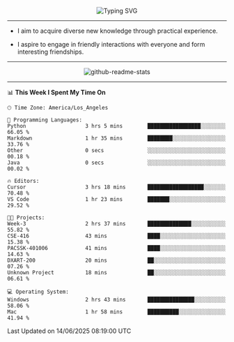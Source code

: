 <p align="center">
  <img src="https://readme-typing-svg.demolab.com?font=Fira+Code&weight=500&size=32&duration=2500&pause=1600&center=true&vCenter=true&random=false&width=1024&height=64&lines=Hi+there+%F0%9F%91%8B;I'm+delighted+you+could+make+it+here+%F0%9F%8E%89;I'm+Harry%2C+a+college+student+still+finding+my+way" alt="Typing SVG" />
</p>


---


- I aim to acquire diverse new knowledge through practical experience.

- I aspire to engage in friendly interactions with everyone and form interesting friendships.


---


<p align="center">
  <img src="https://github-readme-stats.vercel.app/api?username=Harry-Jing&show_icons=true" alt="github-readme-stats"/>
</p>


---

<!--START_SECTION:waka-->
📊 **This Week I Spent My Time On** 

```text
🕑︎ Time Zone: America/Los_Angeles

💬 Programming Languages: 
Python                   3 hrs 5 mins        █████████████████░░░░░░░░   66.05 % 
Markdown                 1 hr 35 mins        ████████░░░░░░░░░░░░░░░░░   33.76 % 
Other                    0 secs              ░░░░░░░░░░░░░░░░░░░░░░░░░   00.18 % 
Java                     0 secs              ░░░░░░░░░░░░░░░░░░░░░░░░░   00.02 % 

🔥 Editors: 
Cursor                   3 hrs 18 mins       ██████████████████░░░░░░░   70.48 % 
VS Code                  1 hr 23 mins        ███████░░░░░░░░░░░░░░░░░░   29.52 % 

🐱‍💻 Projects: 
Week-3                   2 hrs 37 mins       ██████████████░░░░░░░░░░░   55.82 % 
CSE-416                  43 mins             ████░░░░░░░░░░░░░░░░░░░░░   15.38 % 
PACSSK-401006            41 mins             ████░░░░░░░░░░░░░░░░░░░░░   14.63 % 
DXART-200                20 mins             ██░░░░░░░░░░░░░░░░░░░░░░░   07.26 % 
Unknown Project          18 mins             ██░░░░░░░░░░░░░░░░░░░░░░░   06.61 % 

💻 Operating System: 
Windows                  2 hrs 43 mins       ███████████████░░░░░░░░░░   58.06 % 
Mac                      1 hr 58 mins        ██████████░░░░░░░░░░░░░░░   41.94 % 
```


 Last Updated on 14/06/2025 08:19:00 UTC
<!--END_SECTION:waka-->
